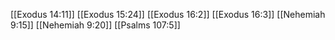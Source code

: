 [[Exodus 14:11]]
[[Exodus 15:24]]
[[Exodus 16:2]]
[[Exodus 16:3]]
[[Nehemiah 9:15]]
[[Nehemiah 9:20]]
[[Psalms 107:5]]
